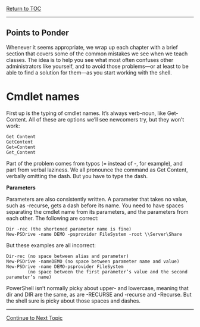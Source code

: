 <a href="https://github.com/CyberTrainingUSAF/Powershell_Training/blob/master/00-Table-of-Contents.md" > Return to TOC </a>

---

## Points to Ponder

Whenever it seems appropriate, we wrap up each chapter with a brief section that covers some of the common mistakes we see when we teach classes. The idea is to help you see what most often confuses other administrators like yourself, and to avoid those problems—or at least to be able to find a solution for them—as you start working with the shell.

# Cmdlet names

First up is the typing of cmdlet names. It’s always verb-noun, like Get-Content. All of these are options we’ll see newcomers try, but they won’t work:  
```
Get Content    
GetContent    
Get=Content    
Get_Content
```

Part of the problem comes from typos (= instead of -, for example), and part from verbal laziness. We all pronounce the command as Get Content, verbally omitting the dash. But you have to type the dash.

**Parameters**

Parameters are also consistently written. A parameter that takes no value, such as -recurse, gets a dash before its name. You need to have spaces separating the cmdlet name from its parameters, and the parameters from each other. The following are correct:
```
Dir -rec (the shortened parameter name is fine)
New-PSDrive -name DEMO -psprovider FileSystem -root \\Server\Share
```
But these examples are all incorrect:
```
Dir-rec (no space between alias and parameter)
New-PSDrive -nameDEMO (no space between parameter name and value)
New-PSDrive -name DEMO-psprovider FileSystem 
        (no space between the first parameter’s value and the second parameter’s name)
```
PowerShell isn’t normally picky about upper- and lowercase, meaning that dir and DIR are the same, as are -RECURSE and -recurse and -Recurse. But the shell sure is picky about those spaces and dashes.

---

<a href="https://github.com/CyberTrainingUSAF/Powershell_Training/blob/master/00-Table-of-Contents.md" > Continue to Next Topic </a>
